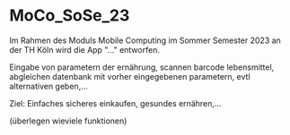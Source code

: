 # MoCo_SoSe_23

Im Rahmen des Moduls Mobile Computing im Sommer Semester 2023 an der TH Köln wird die App "..." entworfen.

Eingabe von parametern der ernährung, scannen barcode lebensmittel, abgleichen datenbank mit vorher eingegebenen parametern, evtl alternativen geben,...

Ziel: Einfaches sicheres einkaufen, gesundes ernähren,...

(überlegen wieviele funktionen)
